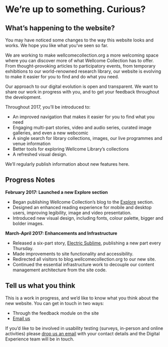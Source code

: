 # We’re up to something. Curious?

## What’s happening to the website?
You may have noticed some changes to the way this website looks and works. We hope you like what you’ve seen so far. 

We are working to make wellcomecollection.org a more welcoming space where you can discover more of what Wellcome Collection has to offer. From thought-provoking articles to participatory events, from temporary exhibitions to our world-renowned research library, our website is evolving to make it easier for you to find and do what you need.

Our approach to our digital evolution is open and transparent. We want to share our work in progress with you, and to get your feedback throughout the development. 

Throughout 2017, you’ll be introduced to: 

* An improved navigation that makes it easier for you to find what you need 
* Engaging multi-part stories, video and audio series, curated image galleries, and even a new webcomic
* A single search for library collections, images, our live programmes and venue information
* Better tools for exploring Wellcome Library’s collections
* A refreshed visual design.

We’ll regularly publish information about new features here. 

## Progress Notes
**February 2017: Launched a new Explore section**
* Began publishing Wellcome Collection’s blog to the [Explore](https://next.wellcomecollection.org/explore) section. 
* Designed an enhanced reading experience for mobile and desktop users, improving legibility, image and video presentation.
* Introduced new visual design, including fonts, colour palette, bigger and bolder images.

**March-April 2017: Enhancements and Infrastructure**
* Released a six-part story, [Electric Sublime](https://next.wellcomecollection.org/series/electric-sublime), publishing a new part every Thursday.
* Made improvements to site functionality and accessibility. 
* Redirected all visitors to blog.wellcomecollection.org to our new site.
* Continued the essential infrastructure work to decouple our content management architecture from the site code. 

## Tell us what you think
This is a work in progress, and we’d like to know what you think about the new website. You can get in touch in two ways:

* Through the feedback module on the site
* [Email us](mailto:DigitalandTechnology-dotorg@wellcome.ac.uk)

If you’d like to be involved in usability testing (surveys, in-person and online activities) please [drop us an email](mailto:DigitalandTechnology-dotorg@wellcome.ac.uk) with your contact details and the Digital Experience team will be in touch. 
